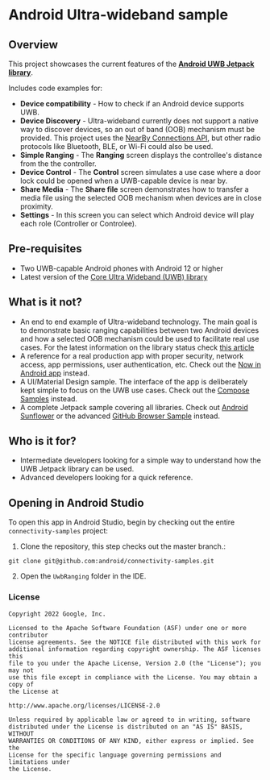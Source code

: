 # Android Ultra-wideband sample

## Overview
This project showcases the current features of the 
<b>[Android UWB Jetpack library](https://developer.android.com/jetpack/androidx/releases/core-uwb)</b>.

Includes code examples for:

* <b>Device compatibility</b> - How to check if an Android device supports UWB.
* <b>Device Discovery</b> - Ultra-wideband currently does not support a native way to discover devices, so an out of band (OOB) mechanism must be provided.  This project uses the
[NearBy Connections API](https://developers.google.com/nearby/connections/overview), but other radio protocols like 
Bluetooth, BLE, or Wi-Fi could also be used. 
* <b>Simple Ranging</b> - The <b>Ranging</b> screen displays the controllee's distance from the the controller.
* <b>Device Control</b> - The <b>Control</b> screen simulates a use case where a door lock could be 
opened when a UWB-capable device is near by.
* <b>Share Media</b> - The <b>Share file</b> screen demonstrates how to transfer a media file using the
selected OOB mechanism when devices are in close proximity.
* <b>Settings</b> - In this screen you can select which Android device will play each role (Controller or Controlee).


## Pre-requisites
* Two UWB-capable Android phones with Android 12 or higher
* Latest version of the [Core Ultra Wideband (UWB) library](https://developer.android.com/jetpack/androidx/releases/core-uwb)


## What is it not?
  
* An end to end example of Ultra-wideband technology.
 The main goal is to demonstrate basic ranging capabilities between two Android devices and 
how a selected OOB mechanism could be used to facilitate real use cases.  For the latest information on the library status check [this article](https://developer.android.com/guide/topics/connectivity/uwb)
* A reference for a real production app with proper security, network access, app permissions, user authentication, etc. Check out the [Now in Android app](https://github.com/android/nowinandroid) instead.
* A UI/Material Design sample. The interface of the app is deliberately kept simple to focus on the UWB use cases. Check out the [Compose Samples](https://github.com/android/compose-samples) instead.
* A complete Jetpack sample covering all libraries. Check out [Android Sunflower](https://github.com/googlesamples/android-sunflower) or the advanced [GitHub Browser Sample](https://github.com/googlesamples/android-architecture-components/tree/master/GithubBrowserSample) instead.


## Who is it for?

*   Intermediate developers looking for a simple way to understand how the UWB Jetpack library can be used.
*   Advanced developers looking for a quick reference.

## Opening in Android Studio

To open this app in Android Studio, begin by checking out the entire ```connectivity-samples``` project: 

1. Clone the repository, this step checks out the master branch.:

```
git clone git@github.com:android/connectivity-samples.git

```
 
2. Open the ```UwbRanging``` folder in the IDE.


### License

```
Copyright 2022 Google, Inc.

Licensed to the Apache Software Foundation (ASF) under one or more contributor
license agreements. See the NOTICE file distributed with this work for
additional information regarding copyright ownership. The ASF licenses this
file to you under the Apache License, Version 2.0 (the "License"); you may not
use this file except in compliance with the License. You may obtain a copy of
the License at

http://www.apache.org/licenses/LICENSE-2.0

Unless required by applicable law or agreed to in writing, software
distributed under the License is distributed on an "AS IS" BASIS, WITHOUT
WARRANTIES OR CONDITIONS OF ANY KIND, either express or implied. See the
License for the specific language governing permissions and limitations under
the License.
```
